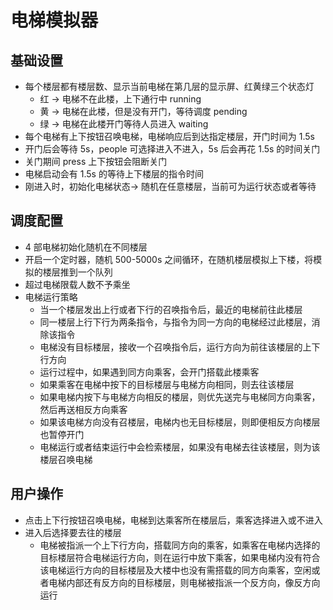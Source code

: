 # 电梯模拟器

## 基础设置
- 每个楼层都有楼层数、显示当前电梯在第几层的显示屏、红黄绿三个状态灯
  - 红 -> 电梯不在此楼，上下通行中 running
  - 黄 -> 电梯在此楼，但是没有开门，等待调度 pending
  - 绿 -> 电梯在此楼开门等待人员进入 waiting
- 每个电梯有上下按钮召唤电梯，电梯响应后到达指定楼层，开门时间为 1.5s
- 开门后会等待 5s，people 可选择进入不进入，5s 后会再花 1.5s 的时间关门
- 关门期间 press 上下按钮会阻断关门
- 电梯启动会有 1.5s 的等待上下楼层的指令时间
- 刚进入时，初始化电梯状态-> 随机在任意楼层，当前可为运行状态或者等待
 
## 调度配置
- 4 部电梯初始化随机在不同楼层
- 开启一个定时器，随机 500-5000s 之间循环，在随机楼层模拟上下楼，将模拟的楼层推到一个队列
- 超过电梯限载人数不予乘坐
- 电梯运行策略
  - 当一个楼层发出上行或者下行的召唤指令后，最近的电梯前往此楼层
  - 同一楼层上行下行为两条指令，与指令为同一方向的电梯经过此楼层，消除该指令
  - 电梯没有目标楼层，接收一个召唤指令后，运行方向为前往该楼层的上下行方向
  - 运行过程中，如果遇到同方向乘客，会开门搭载此楼乘客
  - 如果乘客在电梯中按下的目标楼层与电梯方向相同，则去往该楼层
  - 如果电梯内按下与电梯方向相反的楼层，则优先送完与电梯同方向乘客，然后再送相反方向乘客
  - 如果该电梯方向没有召楼层，电梯内也无目标楼层，则即便相反方向楼层也暂停开门
  - 电梯运行或者结束运行中会检索楼层，如果没有电梯去往该楼层，则为该楼层召唤电梯
  
## 用户操作
- 点击上下行按钮召唤电梯，电梯到达乘客所在楼层后，乘客选择进入或不进入
- 进入后选择要去往的楼层
  - 电梯被指派一个上下行方向，搭载同方向的乘客，如乘客在电梯内选择的目标楼层符合电梯运行方向，则在运行中放下乘客，如果电梯内没有符合该电梯运行方向的目标楼层及大楼中也没有需搭载的同方向乘客，空闲或者电梯内部还有反方向的目标楼层，则电梯被指派一个反方向，像反方向运行
 

